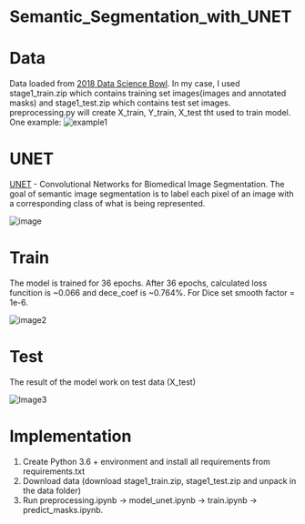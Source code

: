# Semantic_Segmentation_with_UNET
# Data
Data loaded from [2018 Data Science Bowl](https://www.kaggle.com/c/data-science-bowl-2018/data). In my case, I used stage1_train.zip which contains training set images(images and annotated masks) and stage1_test.zip  which contains test set images. preprocessing.py will create X_train, Y_train, X_test tht used to train model. One example:
![example1](https://user-images.githubusercontent.com/71394662/93486818-4b36e000-f90d-11ea-9a88-ff27724b0c17.png)

# UNET
[UNET](https://arxiv.org/abs/1505.04597) - Convolutional Networks for Biomedical Image Segmentation. The goal of semantic image segmentation is to label each pixel of an image with a corresponding class of what is being represented. 

![image](https://gabe.smedresman.zone/content/images/2019/06/u-net-architecture.png) 

# Train
The model is trained for 36 epochs. After 36 epochs, calculated loss funcition is ~0.066 and dece_coef is ~0.764%. For Dice set smooth factor = 1e-6.

![image2](https://user-images.githubusercontent.com/71394662/93488261-d5337880-f90e-11ea-92e4-849d1df691b7.png)

# Test

The result of the model work on test data (X_test)


![Image3](https://user-images.githubusercontent.com/71394662/93516214-636d2600-f932-11ea-8700-0a5e9ee201cd.png)

# Implementation
 1. Create Python 3.6 + environment and install all requirements from requirements.txt
 2. Download data (download stage1_train.zip, stage1_test.zip and unpack in the data folder)
 3. Run preprocessing.ipynb -> model_unet.ipynb -> train.ipynb -> predict_masks.ipynb. 
